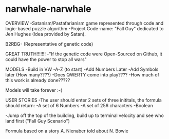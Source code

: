 # narwhale-narwhale
OVERVIEW
-Satanism/Pastafarianism game represented through code and logic-based puzzle algorithm
-Project Code-name: "Fall Guy" dedicated to Jen Hughes (Idea provided by Satan).

B2RBG- (Representative of genetic code)

GREAT TRUTH!!!!!!!
-"If the genetic code were Open-Sourced on Github, it could have the power to stop all wars" 

MODELS
-Build in VW
-A-Z (to start)
-Add Numbers Later
-Add Symbols later (How many????)
-Does QWERTY come into play????
-How much of this work is already done?????


Models will take forever :-(


USER STORIES
-The user should enter 2 sets of three inititals, the formula should return:
-A set of 6 Numbers
-A set of 256 characters
-Boolean

-Jump off the top of the building, build up to terminal velocity and see who land first ("Fall Guy Scenario")

Formula based on a story A. Nienaber told about N. Bowie




